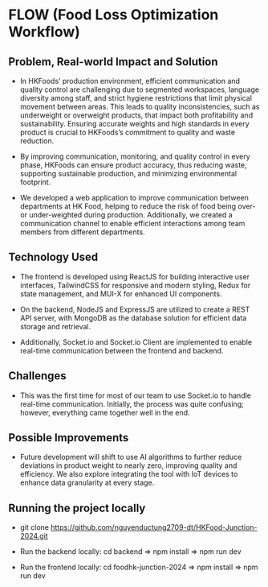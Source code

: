 # FLOW (Food Loss Optimization Workflow)

## Problem, Real-world Impact and Solution

- In HKFoods’ production environment, efficient communication and quality control are challenging due to segmented workspaces, language diversity among staff, and strict hygiene restrictions that limit physical movement between areas. This leads to quality inconsistencies, such as underweight or overweight products, that impact both profitability and sustainability. Ensuring accurate weights and high standards in every product is crucial to HKFoods’s commitment to quality and waste reduction. 

- By improving communication, monitoring, and quality control in every phase, HKFoods can ensure product accuracy, thus reducing waste, supporting sustainable production, and minimizing environmental footprint.

- We developed a web application to improve communication between departments at HK Food, helping to reduce the risk of food being over- or under-weighted during production. Additionally, we created a communication channel to enable efficient interactions among team members from different departments.

## Technology Used

- The frontend is developed using ReactJS for building interactive user interfaces, TailwindCSS for responsive and modern styling, Redux for state management, and MUI-X for enhanced UI components.
  
- On the backend, NodeJS and ExpressJS are utilized to create a REST API  server, with MongoDB as the database solution for efficient data storage and retrieval.
  
- Additionally, Socket.io and Socket.io Client are implemented to enable real-time communication between the frontend and backend.

## Challenges

- This was the first time for most of our team to use Socket.io to handle real-time communication. Initially, the process was quite confusing; however, everything came together well in the end.

## Possible Improvements

- Future development will shift to use AI algorithms to further reduce deviations in product weight to nearly zero, improving quality and efficiency. We also explore integrating the tool with IoT devices to enhance data granularity at every stage.

## Running the project locally

- git clone https://github.com/nguyenductung2709-dt/HKFood-Junction-2024.git

- Run the backend locally: cd backend => npm install => npm run dev

- Run the frontend locally: cd foodhk-junction-2024 => npm install => npm run dev

